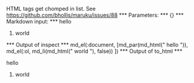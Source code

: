 HTML tags get chomped in list. See https://github.com/bhollis/maruku/issues/88
*** Parameters: ***
{}
*** Markdown input: ***
<span> hello </span>

1. <span> world </span>

*** Output of inspect ***
md_el(:document, [md_par(md_html("<span> hello </span>")),
        md_el(:ol, md_li(md_html("<span> world </span>"), false))
])
*** Output of to_html ***
<p><span> hello </span>
</p>
<ol>
    <li><span> world </span>
    </li>
</ol>
